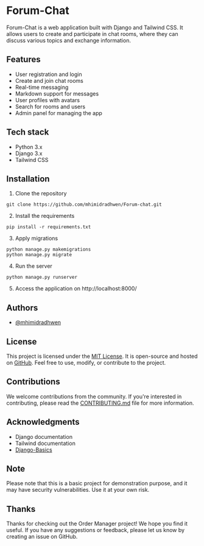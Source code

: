 # Forum-Chat

Forum-Chat is a web application built with Django and Tailwind CSS. It allows users to create and participate in chat rooms, where they can discuss various topics and exchange information.

## Features
- User registration and login
- Create and join chat rooms
- Real-time messaging
- Markdown support for messages
- User profiles with avatars
- Search for rooms and users
- Admin panel for managing the app

## Tech stack
- Python 3.x
- Django 3.x
- Tailwind CSS

## Installation

1. Clone the repository
```shell
git clone https://github.com/mhimidradhwen/Forum-chat.git
``` 

2. Install the requirements
```shell
pip install -r requirements.txt
```

3. Apply migrations
```shell
python manage.py makemigrations
python manage.py migrate
```

4. Run the server
```shell
python manage.py runserver
```

5. Access the application on http://localhost:8000/

## Authors

- [@mhimidradhwen](https://github.com/mhimidradhwen)

## License

This project is licensed under the [MIT License](https://github.com/mhimidradhwen/Forum-chat/blob/main/LICENSE). It is open-source and hosted on [GitHub](https://github.com/mhimidradhwen/Forum-chat). Feel free to use, modify, or contribute to the project.

## Contributions

We welcome contributions from the community. If you're interested in contributing, please read the [CONTRIBUTING.md](https://github.com/mhimidradhwen/Forum-chat/blob/master/CONTRIBUTING.md) file for more information.

## Acknowledgments

- Django documentation
- Tailwind documentation
- [Django-Basics](https://github.com/mhimidradhwen/crash-courses/blob/master/Django-Basics.md)


## Note
Please note that this is a basic project for demonstration purpose, and it may have security vulnerabilities. Use it at your own risk.

## Thanks

Thanks for checking out the Order Manager project! We hope you find it useful. If you have any suggestions or feedback, please let us know by creating an issue on GitHub.

